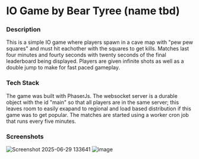 # IO Game by Bear Tyree (name tbd)

### Description

This is a simple IO game where players spawn in a cave map with "pew pew squares" and must hit eachother with the squares to get kills. Matches last four minutes and fourty seconds with twenty seconds of the final leaderboard being displayed. Players are given infinite shots as well as a double jump to make for fast paced gameplay.

### Tech Stack

The game was built with PhaserJs. The websocket server is a durable object with the id "main" so that all players are in the same server; this leaves room to easily exapand to regional and load based distribution if this game was to get popular. The matches are started using a worker cron job that runs every five minutes.

### Screenshots

![Screenshot 2025-06-29 133641](https://github.com/user-attachments/assets/ef71aaba-c0b9-4821-bb27-0fb5a336e05d)
![image](https://github.com/user-attachments/assets/25579e8f-b7a2-4ecf-9f53-74223e8d47ed)
